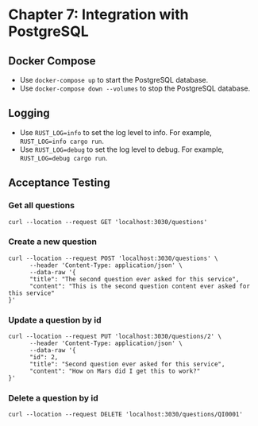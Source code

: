 # Chapter 7: Integration with PostgreSQL

## Docker Compose

- Use `docker-compose up` to start the PostgreSQL database.
- Use `docker-compose down --volumes` to stop the PostgreSQL database.

## Logging

- Use `RUST_LOG=info` to set the log level to info. For example, `RUST_LOG=info cargo run`.
- Use `RUST_LOG=debug` to set the log level to debug. For example, `RUST_LOG=debug cargo run`.



## Acceptance Testing

### Get all questions

```shell
curl --location --request GET 'localhost:3030/questions'
```

### Create a new question
```shell
curl --location --request POST 'localhost:3030/questions' \
      --header 'Content-Type: application/json' \
      --data-raw '{
      "title": "The second question ever asked for this service",
      "content": "This is the second question content ever asked for this service"
}'
```

### Update a question by id
```shell
curl --location --request PUT 'localhost:3030/questions/2' \
      --header 'Content-Type: application/json' \
      --data-raw '{
      "id": 2,
      "title": "Second question ever asked for this service",
      "content": "How on Mars did I get this to work?"
}'
```

### Delete a question by id
```shell
curl --location --request DELETE 'localhost:3030/questions/QI0001' 
```